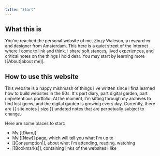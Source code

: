 ```yaml
---
title: "Start"
---
```

## What this is
You've reached the personal website of me, Zinzy Waleson, a researcher and designer from Amsterdam. This here is a quiet street of the Internet where I come to link and think. I share soft stances, lived experiences, and critical notes on the things I hold dear. You may start by learning more [[About|about me]].

## How to use this website
This website is a happy mishmash of things I've written since I first learned how to build websites in the 90s. It's part diary, part digital garden, part unpretentious portfolio. At the moment, I'm sifting through my archives to find lost gems, and the digital garden is growing every day. Currently, there are <span>{{ site.notes | size }}</span> undated notes that are perpetually subject to change.

Here are some places to start:
- My [[Diary]]
- My [[Now]] page, which will tell you what I'm up to
- [[Consumption]], about what I'm attending, reading, watching
- [[Bookmarks]], containing links of the websites I like